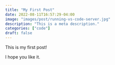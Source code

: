 ```yaml
---
title: "My First Post"
date: 2022-08-11T16:57:29-04:00
image: "images/post/running-vs-code-server.jpg"
description: "This is a meta description."
categories: ["code"]
draft: false
---
```


This is my first post!

I hope you like it.
